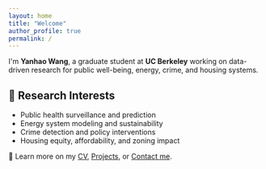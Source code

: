 ```yaml
---
layout: home
title: "Welcome"
author_profile: true
permalink: /
---
```


I'm **Yanhao Wang**, a graduate student at **UC Berkeley** working on data-driven research for public well-being, energy, crime, and housing systems.

## 🔬 Research Interests

- Public health surveillance and prediction  
- Energy system modeling and sustainability  
- Crime detection and policy interventions  
- Housing equity, affordability, and zoning impact

📄 Learn more on my [CV](/cv/), [Projects](/portfolio/), or [Contact me](mailto:yanhao_wang@berkeley.edu).
